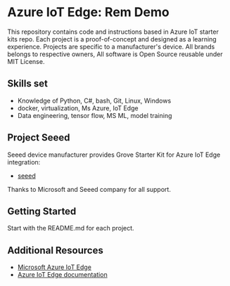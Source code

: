 # Azure IoT Edge: Rem Demo

This repository contains code and instructions based in Azure IoT starter kits repo. Each project is a proof-of-concept and designed as a learning experience. Projects are specific to a manufacturer's device. All brands belongs to respective owners, All software is Open Source reusable under MIT License.

## Skills set

* Knowledge of Python, C#, bash, Git, Linux, Windows
* docker, virtualization, Ms Azure, IoT Edge
* Data engineering, tensor flow, MS ML, model training

## Project Seeed

Seeed device manufacturer provides Grove Starter Kit for Azure IoT Edge integration:

* [seeed](seeed/README.md)

Thanks to Microsoft and Seeed company for all support.

## Getting Started

Start with the README.md for each project.

## Additional Resources

* [Microsoft Azure IoT Edge](https://azure.microsoft.com/en-us/services/iot-edge/)
* [Azure IoT Edge documentation](https://docs.microsoft.com/en-us/azure/iot-edge/)